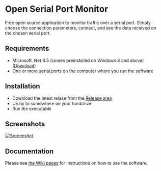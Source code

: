 # Open Serial Port Monitor

Free open source application to monitor traffic over a serial port.
Simply choose the connection parameters, connect, and see the data received on the chosen serial port.

## Requirements

* Microsoft .Net 4.5 (comes preinstalled on Windows 8 and above) ([Download](https://www.microsoft.com/en-us/download/details.aspx?id=42643))
* One or more serial ports on the computer where you run the software

## Installation

* Download the latest relase from the [Release area](https://github.com/whitestone-no/open-serial-port-monitor/releases)
* Unzip to somewhere on your harddrive
* Run the executable

## Screenshots

[![Screenshot](https://raw.githubusercontent.com/whitestone-no/open-serial-port-monitor/master/images/2016-01-30_Screenshot_t.png)](https://raw.githubusercontent.com/whitestone-no/open-serial-port-monitor/master/images/2016-01-30_Screenshot.png)

## Documentation

Please see [the Wiki pages](https://github.com/whitestone-no/open-serial-port-monitor/wiki) for instructions on how to use the software.